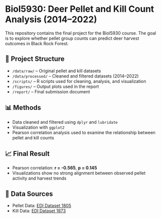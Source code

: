 # Biol5930: Deer Pellet and Kill Count Analysis (2014–2022)

This repository contains the final project for the Biol5930 course. The goal is to explore whether pellet group counts can predict deer harvest outcomes in Black Rock Forest.

## 📁 Project Structure

- `/data/raw/` – Original pellet and kill datasets
- `/data/processed/` – Cleaned and filtered datasets (2014–2022)
- `/scripts/` – R scripts used for cleaning, analysis, and visualization
- `/figures/` – Output plots used in the report
- `/report/` – Final submission document

## 📊 Methods

- Data cleaned and filtered using `dplyr` and `lubridate`
- Visualization with `ggplot2`
- Pearson correlation analysis used to examine the relationship between pellet and kill counts

## 📈 Final Result

- Pearson correlation: **r = -0.565**, **p = 0.145**
- Visualizations show no strong alignment between observed pellet activity and harvest trends

## 📄 Data Sources

- Pellet Data: [EDI Dataset 1805](https://search.dataone.org/view/https%3A%2F%2Fpasta.lternet.edu%2Fpackage%2Fmetadata%2Feml%2Fedi%2F1805%2F1)
- Kill Data: [EDI Dataset 1873](https://portal.edirepository.org/nis/mapbrowse?scope=edi&identifier=1873)
